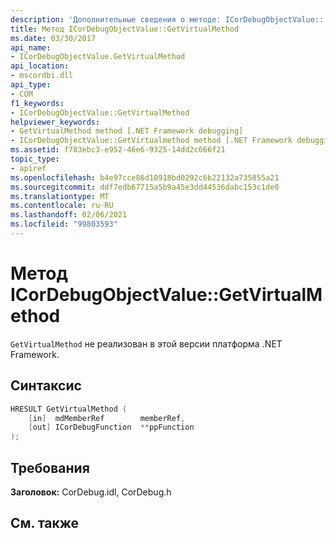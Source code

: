 ```yaml
---
description: 'Дополнительные сведения о методе: ICorDebugObjectValue:: GetVirtualMethod'
title: Метод ICorDebugObjectValue::GetVirtualMethod
ms.date: 03/30/2017
api_name:
- ICorDebugObjectValue.GetVirtualMethod
api_location:
- mscordbi.dll
api_type:
- COM
f1_keywords:
- ICorDebugObjectValue::GetVirtualMethod
helpviewer_keywords:
- GetVirtualMethod method [.NET Framework debugging]
- ICorDebugObjectValue::GetVirtualmethod method [.NET Framework debugging]
ms.assetid: f783ebc3-e952-46e6-9325-14dd2c666f21
topic_type:
- apiref
ms.openlocfilehash: b4e97cce86d10918bd0292c6b22132a735855a21
ms.sourcegitcommit: ddf7edb67715a5b9a45e3dd44536dabc153c1de0
ms.translationtype: MT
ms.contentlocale: ru-RU
ms.lasthandoff: 02/06/2021
ms.locfileid: "99803593"
---
```

# <a name="icordebugobjectvaluegetvirtualmethod-method"></a>Метод ICorDebugObjectValue::GetVirtualMethod

`GetVirtualMethod` не реализован в этой версии платформа .NET Framework.  
  
## <a name="syntax"></a>Синтаксис  
  
```cpp  
HRESULT GetVirtualMethod (  
    [in]  mdMemberRef        memberRef,  
    [out] ICorDebugFunction  **ppFunction  
);  
```  
  
## <a name="requirements"></a>Требования  

 **Заголовок:** CorDebug.idl, CorDebug.h  
  
## <a name="see-also"></a>См. также
